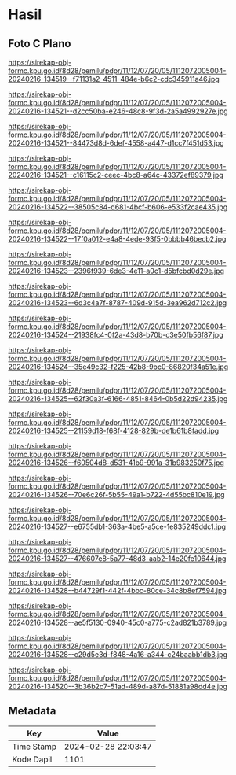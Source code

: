 # Hasil

## Foto C Plano

https://sirekap-obj-formc.kpu.go.id/8d28/pemilu/pdpr/11/12/07/20/05/1112072005004-20240216-134519--f71131a2-4511-484e-b6c2-cdc345911a46.jpg

https://sirekap-obj-formc.kpu.go.id/8d28/pemilu/pdpr/11/12/07/20/05/1112072005004-20240216-134521--d2cc50ba-e246-48c8-9f3d-2a5a4992927e.jpg

https://sirekap-obj-formc.kpu.go.id/8d28/pemilu/pdpr/11/12/07/20/05/1112072005004-20240216-134521--84473d8d-6def-4558-a447-d1cc7f451d53.jpg

https://sirekap-obj-formc.kpu.go.id/8d28/pemilu/pdpr/11/12/07/20/05/1112072005004-20240216-134521--c16115c2-ceec-4bc8-a64c-43372ef89379.jpg

https://sirekap-obj-formc.kpu.go.id/8d28/pemilu/pdpr/11/12/07/20/05/1112072005004-20240216-134522--38505c84-d681-4bcf-b606-e533f2cae435.jpg

https://sirekap-obj-formc.kpu.go.id/8d28/pemilu/pdpr/11/12/07/20/05/1112072005004-20240216-134522--17f0a012-e4a8-4ede-93f5-0bbbb46becb2.jpg

https://sirekap-obj-formc.kpu.go.id/8d28/pemilu/pdpr/11/12/07/20/05/1112072005004-20240216-134523--2396f939-6de3-4e11-a0c1-d5bfcbd0d29e.jpg

https://sirekap-obj-formc.kpu.go.id/8d28/pemilu/pdpr/11/12/07/20/05/1112072005004-20240216-134523--6d3c4a7f-8787-409d-915d-3ea962d712c2.jpg

https://sirekap-obj-formc.kpu.go.id/8d28/pemilu/pdpr/11/12/07/20/05/1112072005004-20240216-134524--21938fc4-0f2a-43d8-b70b-c3e50fb56f87.jpg

https://sirekap-obj-formc.kpu.go.id/8d28/pemilu/pdpr/11/12/07/20/05/1112072005004-20240216-134524--35e49c32-f225-42b8-9bc0-86820f34a51e.jpg

https://sirekap-obj-formc.kpu.go.id/8d28/pemilu/pdpr/11/12/07/20/05/1112072005004-20240216-134525--62f30a3f-6166-4851-8464-0b5d22d94235.jpg

https://sirekap-obj-formc.kpu.go.id/8d28/pemilu/pdpr/11/12/07/20/05/1112072005004-20240216-134525--21159d18-f68f-4128-829b-de1b61b8fadd.jpg

https://sirekap-obj-formc.kpu.go.id/8d28/pemilu/pdpr/11/12/07/20/05/1112072005004-20240216-134526--f60504d8-d531-41b9-991a-31b983250f75.jpg

https://sirekap-obj-formc.kpu.go.id/8d28/pemilu/pdpr/11/12/07/20/05/1112072005004-20240216-134526--70e6c26f-5b55-49a1-b722-4d55bc810e19.jpg

https://sirekap-obj-formc.kpu.go.id/8d28/pemilu/pdpr/11/12/07/20/05/1112072005004-20240216-134527--e6755db1-363a-4be5-a5ce-1e835249ddc1.jpg

https://sirekap-obj-formc.kpu.go.id/8d28/pemilu/pdpr/11/12/07/20/05/1112072005004-20240216-134527--476607e8-5a77-48d3-aab2-14e20fe10644.jpg

https://sirekap-obj-formc.kpu.go.id/8d28/pemilu/pdpr/11/12/07/20/05/1112072005004-20240216-134528--b44729f1-442f-4bbc-80ce-34c8b8ef7594.jpg

https://sirekap-obj-formc.kpu.go.id/8d28/pemilu/pdpr/11/12/07/20/05/1112072005004-20240216-134528--ae5f5130-0940-45c0-a775-c2ad821b3789.jpg

https://sirekap-obj-formc.kpu.go.id/8d28/pemilu/pdpr/11/12/07/20/05/1112072005004-20240216-134528--c29d5e3d-f848-4a16-a344-c24baabb1db3.jpg

https://sirekap-obj-formc.kpu.go.id/8d28/pemilu/pdpr/11/12/07/20/05/1112072005004-20240216-134520--3b36b2c7-51ad-489d-a87d-51881a98dd4e.jpg


## Metadata

| Key        | Value               |
| ---------- | ------------------- |
| Time Stamp | 2024-02-28 22:03:47 |
| Kode Dapil | 1101                |




